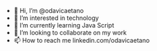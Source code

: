 - 👋 Hi, I’m @odavicaetano
- 👀 I’m interested in technology
- 🌱 I’m currently learning Java Script
- 💞️ I’m looking to collaborate on my work
- 📫 How to reach me linkedin.com/odavicaetano

<!---
odavicaetano/odavicaetano is a ✨ special ✨ repository because its `README.md` (this file) appears on your GitHub profile.
You can click the Preview link to take a look at your changes.
--->
